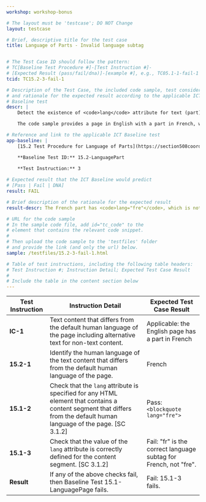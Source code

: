 ```yaml
---
workshop: workshop-bonus

# The layout must be 'testcase'; DO NOT Change
layout: testcase

# Brief, descriptive title for the test case
title: Language of Parts - Invalid language subtag


# The Test Case ID should follow the pattern: 
# TC[Baseline Test Procedure #]-[Test Instruction #]-
# [Expected Result (pass/fail/dna)]-[example #], e.g., TC05.1-1-fail-1
tcid: TC15.2-3-fail-1

# Description of the Test Case, the included code sample, test considerations,
# and rationale for the expected result according to the applicable ICT
# Baseline test
descr: | 
    Detect the existence of <code>lang</code> attribute for text (part) that differs from the default human language of the page. Determine if the value of the <code>lang</code> attribute is correct for the language of the part. The value must also be identified in the Internet Assigned Numbers Authority's IANA Language subtag registry.

    The code sample provides a page in English with a part in French, with the language of the French part identified with invalid language subtag of "fre" . A successful test should identify a FAIL for Baseline 15.2-LanguagePart.

# Reference and link to the applicable ICT Baseline test
app-baseline: | 
    [15.2 Test Procedure for Language of Parts](https://section508coordinators.github.io/ICTTestingBaseline/15Language.html#152-test-procedure-for-language-of-parts)

    **Baseline Test ID:** 15.2-LanguagePart
    
    **Test Instruction:** 3

# Expected result that the ICT Baseline would predict
# [Pass | Fail | DNA]
result: FAIL

# Brief description of the rationale for the expected result
result-descr: The French part has <code>lang="fre"</code>, which is not a valid language subtag. The correct language subtag for French is "fr".

# URL for the code sample
# In the sample code file, add id="tc_code" to the 
# element that contains the relevant code snippet.
#
# Then upload the code sample to the 'testfiles' folder 
# and provide the link (and only the url) below.
sample: /testfiles/15.2-3-fail-1.html

# Table of test instructions, including the following table headers: 
# Test Instruction #; Instruction Detail; Expected Test Case Result
#
# Include the table in the content section below
---
```

| Test Instruction | Instruction Detail | Expected Test Case Result |
|------------------|--------------------|---------------------------|
| **IC-1** | Text content that differs from the default human language of the page including alternative text for non-text content.| Applicable: the English page has a part in French |
| **15.2-1** | Identify the human language of the text content that differs from the default human language of the page. | French | 
| **15.1-2** | Check that the `lang` attribute is specified for any HTML element that contains a content segment that differs from the default human language of the page. [SC 3.1.2] | Pass: `<blockquote lang="fre">` |
| **15.1-3** | Check that the value of the `lang` attribute is correctly defined for the content segment. [SC 3.1.2] | Fail: "fr" is the correct language subtag for French, not "fre". |
| **Result** | If any of the above checks fail, then Baseline Test 15.1-LanguagePage fails. | Fail: 15.1-3 fails. |